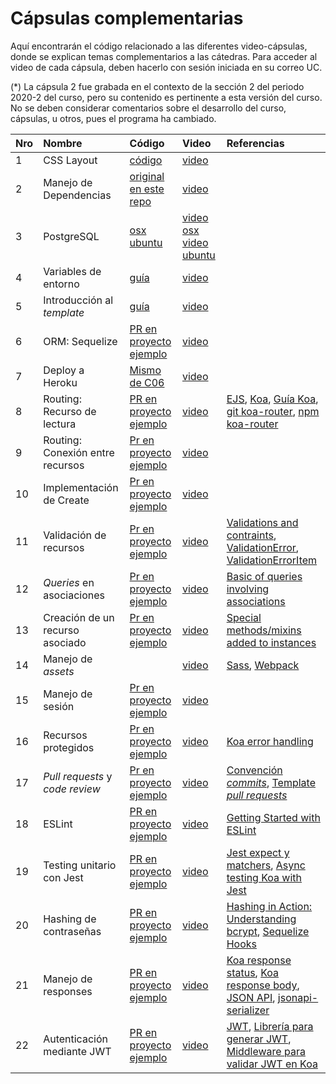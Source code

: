# Cápsulas complementarias

Aquí encontrarán el código relacionado a las diferentes video-cápsulas, donde se explican temas complementarios a las cátedras. Para acceder al video de cada cápsula, deben hacerlo con sesión iniciada en su correo UC.

(*) La cápsula 2 fue grabada en el contexto de la sección 2 del periodo 2020-2 del curso, pero su contenido es pertinente a esta versión del curso. No se deben considerar comentarios sobre el desarrollo del curso, cápsulas, u otros, pues el programa ha cambiado.


| Nro  | Nombre                 | Código                        | Video                                         | Referencias |
| :--- | :--------------------- | :---------------------------- | :-------------------------------------------- | :---------- |
| 1    | CSS Layout             | [código](01-css-layout)       | [video](https://drive.google.com/file/d/1plZp3jonHUz1AvvkyA9TRKinDeKMm-zS/view?usp=sharing) |
| 2    | Manejo de Dependencias | [original](https://github.com/PUCIIC2513/2020-2/tree/edf043e593eab1469d7aef1ed3c7d515dfa353d5/Material/carrito) [en este repo](02-dependency-management) | [video](https://drive.google.com/file/d/1TWEB6RFTREVpwCyIimO4GOupobndRr-B/view?usp=sharing) |
| 3    | PostgreSQL             | [osx](03-postgresql/osx) [ubuntu](03-postgresql/ubuntu)| [video osx](https://drive.google.com/file/d/1UPyqIrCnCTU_5FubZ-xf-z3AgzYa27nN/view?usp=sharing) [video ubuntu](https://drive.google.com/file/d/1eJWm50bVQo_zTRr-3S4tPMxe2h3JFCfN/view?usp=sharing) |
| 4    | Variables de entorno   | [guía](04-env-variables)| [video](https://drive.google.com/file/d/1bhGGE95oK_4GLz_hBxGi7aCZ-X60fARF/view?usp=sharing) |
| 5    | Introducción al _template_ | [guía](05-course-template)| [video](https://drive.google.com/file/d/16Rt7R6lu46X86LPf6do-v6bjHbP9KhAL/view?usp=sharing) |
| 6    | ORM: Sequelize | [PR en proyecto ejemplo](https://github.com/IIC2513-2021-1/GudReads/pull/1)| [video](https://drive.google.com/file/d/1RyyKcPBDD61AGh8aFULFOkUj716xeMKj/view?usp=sharing) |
| 7    | Deploy a Heroku | [Mismo de C06](https://github.com/IIC2513-2021-1/GudReads/pull/1)| [video](https://drive.google.com/file/d/1rtUxr2MlvqYNR5LuKmFi4bCIASByz6qx/view?usp=sharing)  |
| 8    | Routing: Recurso de lectura | [PR en proyecto ejemplo](https://github.com/IIC2513-2021-1/GudReads/pull/2)| [video](https://drive.google.com/file/d/1IEbGFepbOLrrBLOX_fzAIEZnyWm74RM4/view?usp=sharing) | [EJS](https://ejs.co/#about), [Koa](https://koajs.com/), [Guía Koa](https://github.com/koajs/koa/blob/master/docs/guide.md), [git koa-router](https://github.com/ZijianHe/koa-router), [npm koa-router](https://www.npmjs.com/package/koa-router)|
| 9    | Routing: Conexión entre recursos | [Pr en proyecto ejemplo](https://github.com/IIC2513-2021-1/GudReads/pull/3) | [video](https://drive.google.com/file/d/1cnGF5UFapXaxytFVYrWnI08lmfKekD2E/view?usp=sharing)|
| 10    | Implementación de Create | [Pr en proyecto ejemplo](https://github.com/IIC2513-2021-1/GudReads/pull/4) | [video](https://drive.google.com/file/d/1fdi8dnrGSH5G0lVJYxq0wHUscSdLIIJ9/view?usp=sharing)|
| 11    | Validación de recursos | [Pr en proyecto ejemplo](https://github.com/IIC2513-2021-1/GudReads/pull/7) | [video](https://drive.google.com/file/d/1htodik2plUarPSh2Sl0DswJezoCbEbWw/view?usp=sharing)|[Validations and contraints](https://sequelize.org/master/manual/validations-and-constraints.html), [ValidationError](https://sequelize.org/master/class/lib/errors/validation-error.js~ValidationError.html), [ValidationErrorItem](https://sequelize.org/master/class/lib/errors/validation-error.js~ValidationErrorItem.html)
| 12    | _Queries_ en asociaciones | [Pr en proyecto ejemplo](https://github.com/IIC2513-2021-1/GudReads/pull/8) | [video](https://drive.google.com/file/d/1GH2P5zT_x3Ls5tHazQm2j0uTPD4bhviH/view?usp=sharing)| [Basic of queries involving associations](https://sequelize.org/master/manual/assocs.html#basics-of-queries-involving-associations)
| 13    | Creación de un recurso asociado | [Pr en proyecto ejemplo](https://github.com/IIC2513-2021-1/GudReads/pull/9) | [video](https://drive.google.com/file/d/1QTO9d4_Dw1nu47Rn0N_-p4hgTG2dySn3/view?usp=sharing)|[Special methods/mixins added to instances](https://sequelize.org/master/manual/assocs.html#special-methods-mixins-added-to-instances)
| 14    | Manejo de _assets_ | | [video](https://drive.google.com/file/d/1VspI7gu5zgn3Ajxs5VN48wqzjfJk52Rm/view?usp=sharing)|[Sass](https://sass-lang.com/guide), [Webpack](https://webpack.js.org/)
| 15    | Manejo de sesión | [Pr en proyecto ejemplo](https://github.com/IIC2513-2021-1/GudReads/pull/10) | [video](https://drive.google.com/file/d/1qSCx92nXNn9r-TOB5azdqTY5H83luiNW/view?usp=sharing)|
| 16    | Recursos protegidos | [Pr en proyecto ejemplo](https://github.com/IIC2513-2021-1/GudReads/pull/11) | [video](https://drive.google.com/file/d/1nrCILzgcykdirO-2DwFJOhS8F_7q7Nbc/view?usp=sharing)|[Koa error handling](https://github.com/koajs/koa/wiki/Error-Handling)
| 17    | _Pull requests_ y _code review_ | [Pr en proyecto ejemplo](https://github.com/IIC2513-2021-1/GudReads/pull/16) | [video](https://drive.google.com/file/d/111socBZ8wgiegTS5hx770TxtvHnJ9i1S/view?usp=sharing)|[Convención _commits_](https://la-guia.platan.us/herramientas/git), [Template _pull requests_](https://docs.github.com/es/communities/using-templates-to-encourage-useful-issues-and-pull-requests/creating-a-pull-request-template-for-your-repository)
| 18    | ESLint | [PR en proyecto ejemplo](https://github.com/IIC2513-2021-1/GudReads/pull/18) | [video](https://drive.google.com/file/d/16GP41o_petUnexxiolCEwN0mk3vUyrFi/view?usp=sharing)|[Getting Started with ESLint](https://eslint.org/docs/user-guide/getting-started)
| 19    | Testing unitario con Jest | [PR en proyecto ejemplo](https://github.com/IIC2513-2021-1/GudReads/pull/20) | [video](https://drive.google.com/file/d/1OkvMJQuVs4BO37rG6szPaf3mvRalU6Sc/view?usp=sharing)|[Jest expect y matchers](https://jestjs.io/docs/expect), [Async testing Koa with Jest](https://hackernoon.com/async-testing-koa-with-jest-1b6e84521b71)
| 20    | Hashing de contraseñas | [PR en proyecto ejemplo](https://github.com/IIC2513-2021-1/GudReads/pull/21) | [video](https://drive.google.com/file/d/1V56dlS8onSFVkAtbTQlbiRKjxLNc2w2I/view?usp=sharing)|[Hashing in Action: Understanding bcrypt](https://auth0.com/blog/hashing-in-action-understanding-bcrypt/), [Sequelize Hooks](https://sequelize.org/master/manual/hooks.html)
| 21    | Manejo de responses | [PR en proyecto ejemplo](https://github.com/IIC2513-2021-1/GudReads/pull/23) | [video](https://drive.google.com/file/d/1M1G2xfG7n25n53YLzMesZSvkX2Dg5vLG/view?usp=sharing)|[Koa response status](https://koajs.com/#response-status), [Koa response body](https://koajs.com/#response-body), [JSON API](https://jsonapi.org/), [jsonapi-serializer](https://github.com/SeyZ/jsonapi-serializer)
| 22    | Autenticación mediante JWT | [PR en proyecto ejemplo](https://github.com/IIC2513-2021-1/GudReads/pull/25) | [video](https://drive.google.com/file/d/1JPvNg3DfuCsiYOYxY73vzuP5ZfUpCur8/view?usp=sharing) | [JWT](https://jwt.io/), [Librería para generar JWT](https://www.npmjs.com/package/jsonwebtoken), [Middleware para validar JWT en Koa](https://www.npmjs.com/package/koa-jwt)
